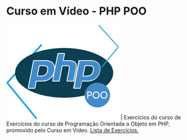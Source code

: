 # Curso em Vídeo - PHP POO
![PHP POO logo](/logo.png "Learning PHP POO") | Exercícios do curso de Exercícios do curso de Programação Orientada a Objeto em PHP, promovido pelo Curso em Vídeo. [Lista de Exercícios.](https://www.youtube.com/playlist?list=PLHz_AreHm4dmGuLII3tsvryMMD7VgcT7x "Clique para acessar a lista de exercícios")
